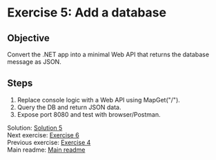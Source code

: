 # Exercise 5: Add a database

## Objective

Convert the .NET app into a minimal Web API that returns the database message as JSON.

## Steps

1. Replace console logic with a Web API using MapGet("/").
2. Query the DB and return JSON data.
3. Expose port 8080 and test with browser/Postman.

Solution: [Solution 5](./solutions/5.multiple-services/README.md)  
Next exercise: [Exercise 6](./exercise-6.md)  
Previous exercise: [Exercise 4](./exercise-4.md)  
Main readme: [Main readme](./README.md)
